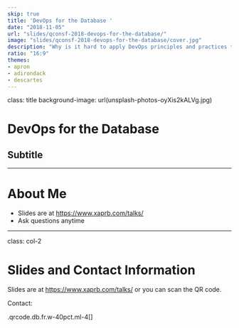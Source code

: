 ```yaml
---
skip: true
title: 'DevOps for the Database '
date: "2018-11-05"
url: "slides/qconsf-2018-devops-for-the-database/"
image: "slides/qconsf-2018-devops-for-the-database/cover.jpg"
description: "Why is it hard to apply DevOps principles and practices to databases, and how can we get better at it? This talk explores real-life stories that answer these two questions, through the perspectives of teams that succeeded---and those who haven't."
ratio: "16:9"
themes:
- apron
- adirondack
- descartes
---
```

class: title
background-image: url(unsplash-photos-oyXis2kALVg.jpg)

# DevOps for the Database
## Subtitle

---
# About Me

- Slides are at https://www.xaprb.com/talks/
- Ask questions anytime

---
class: col-2
# Slides and Contact Information

Slides are at https://www.xaprb.com/talks/ or you can scan the QR code.

Contact:

.qrcode.db.fr.w-40pct.ml-4[]
